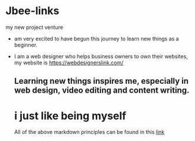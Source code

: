 # Jbee-links
my new project venture
- am very excited to have begun this journey to learn new things as a beginner.
- I am a web designer who helps business owners to own their websites, my website is https://webdesignerslink.com/
  ## Learning new things inspires me, especially in web design, video editing and content writing.
  # i just like being myself






  All of the above markdown principles can be found in this [link](https://www.markdownguide.org/basic-syntax/) 
